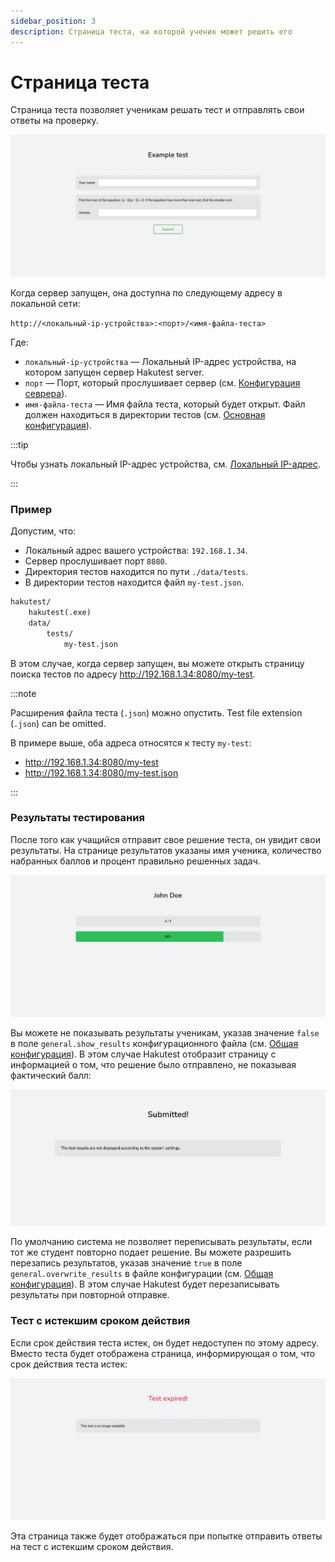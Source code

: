 ```yaml
---
sidebar_position: 3
description: Страница теста, на которой ученик может решить его
---
```


# Страница теста

Страница теста позволяет ученикам решать тест и отправлять свои ответы на проверку.

![Страница теста](./img/test-page.webp)

Когда сервер запущен, она доступна по следующему адресу в локальной сети:

`http://<локальный-ip-устройства>:<порт>/<имя-файла-теста>`

Где:

-   `локальный-ip-устройства` &mdash; Локальный IP-адрес устройства, на котором запущен сервер Hakutest server.
-   `порт` &mdash; Порт, который прослушивает сервер (см. [Конфигурация севрера](/docs/configuration/server#port)).
-   `имя-файла-теста` &mdash; Имя файла теста, который будет открыт. Файл должен находиться в директории тестов (см. [Основная конфигурация](/docs/configuration/general#tests_directory)).

:::tip

Чтобы узнать локальный IP-адрес устройства, см. [Локальный IP-адрес](/docs/guide/local-ip).

:::

### Пример

Допустим, что:

-   Локальный адрес вашего устройства: `192.168.1.34`.
-   Сервер прослушивает порт `8080`.
-   Директория тестов находится по пути `./data/tests`.
-   В директории тестов находится файл `my-test.json`.

```txt title='Структура папок'
hakutest/
    hakutest(.exe)
    data/
        tests/
            my-test.json
```

В этом случае, когда сервер запущен, вы можете открыть страницу поиска тестов по адресу http://192.168.1.34:8080/my-test.

:::note

Расширения файла теста (`.json`) можно опустить.
Test file extension (`.json`) can be omitted.

В примере выше, оба адреса относятся к тесту `my-test`:

-   http://192.168.1.34:8080/my-test
-   http://192.168.1.34:8080/my-test.json

:::

### Результаты тестирования

После того как учащийся отправит свое решение теста, он увидит свои результаты. На странице результатов указаны имя ученика, количество набранных баллов и процент правильно решенных задач.

![Страница результатов теста](./img/test-results.webp)

Вы можете не показывать результаты ученикам, указав значение `false` в поле `general.show_results` конфигурационного файла (см. [Общая конфигурация](/docs/configuration/general#show_results)). В этом случае Hakutest отобразит страницу с информацией о том, что решение было отправлено, не показывая фактический балл:

![Страница отправленного решения](./img/test-submitted.webp)

По умолчанию система не позволяет переписывать результаты, если тот же студент повторно подает решение. Вы можете разрешить перезапись результатов, указав значение `true` в поле `general.overwrite_results` в файле конфигурации (см. [Общая конфигурация](/docs/configuration/general#overwrite_results)). В этом случае Hakutest будет перезаписывать результаты при повторной отправке.

### Тест с истекшим сроком действия

Если срок действия теста истек, он будет недоступен по этому адресу. Вместо теста будет отображена страница, информирующая о том, что срок действия теста истек:

![Страница теста с истекшим сроком](./img/test-expired-page.webp)

Эта страница также будет отображаться при попытке отправить ответы на тест с истекшим сроком действия.
